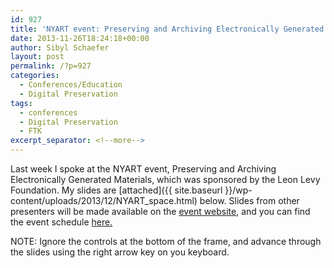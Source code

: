 ```yaml
---
id: 927
title: 'NYART event: Preserving and Archiving Electronically Generated Materials'
date: 2013-11-26T18:24:18+00:00
author: Sibyl Schaefer
layout: post
permalink: /?p=927
categories:
  - Conferences/Education
  - Digital Preservation
tags:
  - conferences
  - Digital Preservation
  - FTK
excerpt_separator: <!--more-->
---
```

Last week I spoke at the NYART event, Preserving and Archiving Electronically Generated Materials, which was sponsored by the Leon Levy Foundation. My slides are [attached]({{ site.baseurl }}/wp-content/uploads/2013/12/NYART_space.html) below. Slides from other presenters will be made available on the [event website](http://www.nycarchivists.org/calendar?eventId=774965&EventViewMode=2&CalendarViewType=4&SelectedDate=11/19/2013), and you can find the event schedule [here.<!--more-->](http://www.nycarchivists.org/Resources/Documents/2013_ART_LLF_BornDigital_ProgramSchedule.pdf)

NOTE: Ignore the controls at the bottom of the frame, and advance through the slides using the right arrow key on you keyboard.
